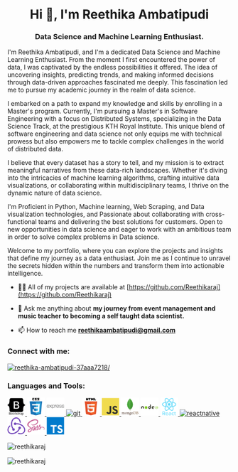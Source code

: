 <h1 align="center">Hi 👋, I'm Reethika Ambatipudi</h1>
<h3 align="center">Data Science and Machine Learning Enthusiast.</h3>
<p align="left">
I'm Reethika Ambatipudi, and I'm a dedicated Data Science and Machine Learning Enthusiast. From the moment I first encountered the power of data, I was captivated by the endless possibilities it offered. The idea of uncovering insights, predicting trends, and making informed decisions through data-driven approaches fascinated me deeply. This fascination led me to pursue my academic journey in the realm of data science.
  
I embarked on a path to expand my knowledge and skills by enrolling in a Master's program. Currently, I'm pursuing a Master's in Software Engineering with a focus on Distributed Systems, specializing in the Data Science Track, at the prestigious KTH Royal Institute. This unique blend of software engineering and data science not only equips me with technical prowess but also empowers me to tackle complex challenges in the world of distributed data.

I believe that every dataset has a story to tell, and my mission is to extract meaningful narratives from these data-rich landscapes. Whether it's diving into the intricacies of machine learning algorithms, crafting intuitive data visualizations, or collaborating within multidisciplinary teams, I thrive on the dynamic nature of data science. 

I'm Proficient in Python, Machine learning, Web Scraping, and Data visualization technologies, and Passionate about collaborating with cross-functional teams and delivering the best solutions for customers. Open to new opportunities in data science and eager to work with an ambitious team in order to solve complex problems in Data science.

Welcome to my portfolio, where you can explore the projects and insights that define my journey as a data enthusiast. Join me as I continue to unravel the secrets hidden within the numbers and transform them into actionable intelligence.
</p>

<!-- <p align="left"> <img src="https://komarev.com/ghpvc/?username=reethikaraj&label=Profile%20views&color=0e75b6&style=flat" alt="reethikaraj" /> </p>

<p align="left"> <a href="https://github.com/ryo-ma/github-profile-trophy"><img src="https://github-profile-trophy.vercel.app/?username=reethikaraj" alt="reethikaraj" /></a> </p> -->

<!-- - 🔭 I’m currently working on [E-commerce website](https://pradhatrinkets.netlify.app/)

- 🌱 I’m currently learning **MERN stack** -->

- 👨‍💻 All of my projects are available at [https://github.com/Reethikaraj](https://github.com/Reethikaraj)

- 💬 Ask me anything about **my journey from event management and music teacher to becoming a self taught data scientist.**

- 📫 How to reach me **reethikaambatipudi@gmail.com**

<h3 align="left">Connect with me:</h3>
<p align="left">
<a href="https://linkedin.com/in/reethika-ambatipudi-37aaa7218/" target="blank"><img align="center" src="https://raw.githubusercontent.com/rahuldkjain/github-profile-readme-generator/master/src/images/icons/Social/linked-in-alt.svg" alt="reethika-ambatipudi-37aaa7218/" height="30" width="40" /></a>
</p>

<h3 align="left">Languages and Tools:</h3>
<p align="left"> <a href="https://getbootstrap.com" target="_blank" rel="noreferrer"> <img src="https://raw.githubusercontent.com/devicons/devicon/master/icons/bootstrap/bootstrap-plain-wordmark.svg" alt="bootstrap" width="40" height="40"/> </a> <a href="https://www.w3schools.com/css/" target="_blank" rel="noreferrer"> <img src="https://raw.githubusercontent.com/devicons/devicon/master/icons/css3/css3-original-wordmark.svg" alt="css3" width="40" height="40"/> </a> <a href="https://expressjs.com" target="_blank" rel="noreferrer"> <img src="https://raw.githubusercontent.com/devicons/devicon/master/icons/express/express-original-wordmark.svg" alt="express" width="40" height="40"/> </a> <a href="https://git-scm.com/" target="_blank" rel="noreferrer"> <img src="https://www.vectorlogo.zone/logos/git-scm/git-scm-icon.svg" alt="git" width="40" height="40"/> </a> <a href="https://www.w3.org/html/" target="_blank" rel="noreferrer"> <img src="https://raw.githubusercontent.com/devicons/devicon/master/icons/html5/html5-original-wordmark.svg" alt="html5" width="40" height="40"/> </a> <a href="https://developer.mozilla.org/en-US/docs/Web/JavaScript" target="_blank" rel="noreferrer"> <img src="https://raw.githubusercontent.com/devicons/devicon/master/icons/javascript/javascript-original.svg" alt="javascript" width="40" height="40"/> </a> <a href="https://www.mongodb.com/" target="_blank" rel="noreferrer"> <img src="https://raw.githubusercontent.com/devicons/devicon/master/icons/mongodb/mongodb-original-wordmark.svg" alt="mongodb" width="40" height="40"/> </a> <a href="https://nodejs.org" target="_blank" rel="noreferrer"> <img src="https://raw.githubusercontent.com/devicons/devicon/master/icons/nodejs/nodejs-original-wordmark.svg" alt="nodejs" width="40" height="40"/> </a> <a href="https://reactjs.org/" target="_blank" rel="noreferrer"> <img src="https://raw.githubusercontent.com/devicons/devicon/master/icons/react/react-original-wordmark.svg" alt="react" width="40" height="40"/> </a> <a href="https://reactnative.dev/" target="_blank" rel="noreferrer"> <img src="https://reactnative.dev/img/header_logo.svg" alt="reactnative" width="40" height="40"/> </a> <a href="https://redux.js.org" target="_blank" rel="noreferrer"> <img src="https://raw.githubusercontent.com/devicons/devicon/master/icons/redux/redux-original.svg" alt="redux" width="40" height="40"/> </a> <a href="https://sass-lang.com" target="_blank" rel="noreferrer"> <img src="https://raw.githubusercontent.com/devicons/devicon/master/icons/sass/sass-original.svg" alt="sass" width="40" height="40"/> </a> <a href="https://www.typescriptlang.org/" target="_blank" rel="noreferrer"> <img src="https://raw.githubusercontent.com/devicons/devicon/master/icons/typescript/typescript-original.svg" alt="typescript" width="40" height="40"/> </a> </p>

<p><img align="center" src="https://github-readme-stats.vercel.app/api/top-langs?username=reethikaraj&show_icons=true&locale=en&layout=compact" alt="reethikaraj" /></p>

<p><img align="center" src="https://github-readme-streak-stats.herokuapp.com/?user=reethikaraj&" alt="reethikaraj" /></p>
